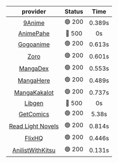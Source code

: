 | **provider** | **Status** | **Time** |
|:--------:|:------:|:----:|
|  [9Anime](https://9anime.to)  | 🟢 200 | 0.389s |
| [AnimePahe](https://animepahe.com) | 🔴 500 | 0s |
|  [Gogoanime](https://gogoanime.gg)  | 🟢 200 | 0.613s |
|  [Zoro](https://zoro.to)  | 🟢 200 | 0.601s |
|  [MangaDex](https://mangadex.org)  | 🟢 200 | 0.553s |
|  [MangaHere](http://www.mangahere.cc)  | 🟢 200 | 0.489s |
|  [MangaKakalot](https://mangakakalot.com)  | 🟢 200 | 0.737s |
| [Libgen](http://libgen) | 🔴 500 | 0s |
|  [GetComics](https://getcomics.info/)  | 🟢 200 | 5.38s |
|  [Read Light Novels](https://readlightnovels.net)  | 🟢 200 | 0.814s |
|  [FlixHQ](https://flixhq.to)  | 🟢 200 | 0.446s |
|  [AnilistWithKitsu](https://anilist.co/)  | 🟢 200 | 0.131s |
